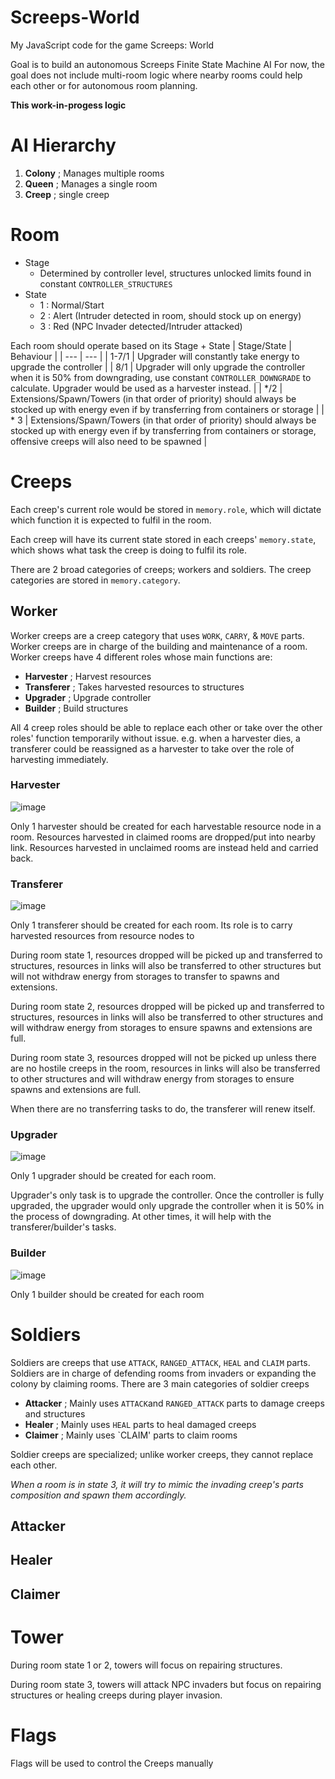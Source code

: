 # Screeps-World
My JavaScript code for the game Screeps: World

Goal is to build an autonomous Screeps Finite State Machine AI
For now, the goal does not include multi-room logic where nearby rooms could help each other or for autonomous room planning.

**This work-in-progess logic**

# AI Hierarchy
1. **Colony** ; Manages multiple rooms
2. **Queen** ; Manages a single room
3. **Creep** ; single creep


# Room
- Stage
  - Determined by controller level, structures unlocked limits found in constant `CONTROLLER_STRUCTURES`
- State
  - 1 : Normal/Start
  - 2 : Alert (Intruder detected in room, should stock up on energy)
  - 3 : Red (NPC Invader detected/Intruder attacked)
 
Each room should operate based on its Stage + State
| Stage/State     | Behaviour |
| ---      | ---       |
| 1-7/1 | Upgrader will constantly take energy to upgrade the controller |
| 8/1 | Upgrader will only upgrade the controller when it is 50% from downgrading, use constant `CONTROLLER_DOWNGRADE` to calculate. Upgrader would be used as a harvester instead. |
| */2 | Extensions/Spawn/Towers (in that order of priority) should always be stocked up with energy even if by transferring from containers or storage |
| * 3 | Extensions/Spawn/Towers (in that order of priority) should always be stocked up with energy even if by transferring from containers or storage, offensive creeps will also need to be spawned |

# Creeps
Each creep's current role would be stored in `memory.role`, which will dictate which function it is expected to fulfil in the room.

Each creep will have its current state stored in each creeps' `memory.state`, which shows what task the creep is doing to fulfil its role.

There are 2 broad categories of creeps; workers and soldiers. The creep categories are stored in `memory.category`.

## Worker
Worker creeps are a creep category that uses `WORK`, `CARRY`, & `MOVE` parts.
Worker creeps are in charge of the building and maintenance of a room.
Worker creeps have 4 different roles whose main functions are:
  - **Harvester** ; Harvest resources
  - **Transferer** ; Takes harvested resources to structures
  - **Upgrader** ; Upgrade controller
  - **Builder** ; Build structures

All 4 creep roles should be able to replace each other or take over the other roles' function temporarily without issue. e.g. when a harvester dies, a transferer could be reassigned as a harvester to take over the role of harvesting immediately.
### Harvester
![image](https://github.com/Edtrea/Screeps-World/assets/86367432/817a23ad-4e0e-45ae-a2c6-a7a5ccc1147c)

Only 1 harvester should be created for each harvestable resource node in a room. Resources harvested in claimed rooms are dropped/put into nearby link. Resources harvested in unclaimed rooms are instead held and carried back.

### Transferer
![image](https://github.com/Edtrea/Screeps-World/assets/86367432/cf91b84a-e2a3-4c4d-beca-37b1097fb4bc)

Only 1 transferer should be created for each room. Its role is to carry harvested resources from resource nodes to

During room state 1, resources dropped will be picked up and transferred to structures, resources in links will also be transferred to other structures but will not withdraw energy from storages to transfer to spawns and extensions.

During room state 2, resources dropped will be picked up and transferred to structures, resources in links will also be transferred to other structures and will withdraw energy from storages to ensure spawns and extensions are full.

During room state 3, resources dropped will not be picked up unless there are no hostile creeps in the room, resources in links will also be transferred to other structures and will withdraw energy from storages to ensure spawns and extensions are full.

When there are no transferring tasks to do, the transferer will renew itself.

### Upgrader
![image](https://github.com/Edtrea/Screeps-World/assets/86367432/442b1a67-d1bd-4067-ac81-9f642b68bd8f)

Only 1 upgrader should be created for each room.

Upgrader's only task is to upgrade the controller. Once the controller is fully upgraded, the upgrader would only upgrade the controller when it is 50% in the process of downgrading. At other times, it will help with the transferer/builder's tasks.

### Builder
![image](https://github.com/Edtrea/Screeps-World/assets/86367432/d4bcdc61-eb59-4999-94d7-14d9e6950e0e)

Only 1 builder should be created for each room

# Soldiers
Soldiers are creeps that use `ATTACK`, `RANGED_ATTACK`, `HEAL` and `CLAIM` parts.
Soldiers are in charge of defending rooms from invaders or expanding the colony by claiming rooms.
There are 3 main categories of soldier creeps
  - **Attacker** ; Mainly uses `ATTACK`and `RANGED_ATTACK` parts to damage creeps and structures
  - **Healer** ; Mainly uses `HEAL` parts to heal damaged creeps
  - **Claimer** ; Mainly uses `CLAIM' parts to claim rooms

Soldier creeps are specialized; unlike worker creeps, they cannot replace each other.

*When a room is in state 3, it will try to mimic the invading creep's parts composition and spawn them accordingly.*

## Attacker


## Healer


## Claimer


# Tower
During room state 1 or 2, towers will focus on repairing structures.

During room state 3, towers will attack NPC invaders but focus on repairing structures or healing creeps during player invasion.

# Flags
Flags will be used to control the Creeps manually
